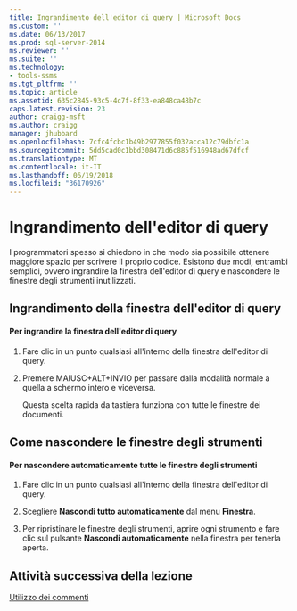 ```yaml
---
title: Ingrandimento dell'editor di query | Microsoft Docs
ms.custom: ''
ms.date: 06/13/2017
ms.prod: sql-server-2014
ms.reviewer: ''
ms.suite: ''
ms.technology:
- tools-ssms
ms.tgt_pltfrm: ''
ms.topic: article
ms.assetid: 635c2845-93c5-4c7f-8f33-ea848ca48b7c
caps.latest.revision: 23
author: craigg-msft
ms.author: craigg
manager: jhubbard
ms.openlocfilehash: 7cfc4fcbc1b49b2977855f032acca12c79dbfc1a
ms.sourcegitcommit: 5dd5cad0c1bbd308471d6c885f516948ad67dfcf
ms.translationtype: MT
ms.contentlocale: it-IT
ms.lasthandoff: 06/19/2018
ms.locfileid: "36170926"
---
```

# <a name="maximizing-query-editor"></a>Ingrandimento dell'editor di query
  I programmatori spesso si chiedono in che modo sia possibile ottenere maggiore spazio per scrivere il proprio codice. Esistono due modi, entrambi semplici, ovvero ingrandire la finestra dell'editor di query e nascondere le finestre degli strumenti inutilizzati.  
  
## <a name="maximizing-the-query-editor-window"></a>Ingrandimento della finestra dell'editor di query  
  
#### <a name="to-maximize-the-query-editor-window"></a>Per ingrandire la finestra dell'editor di query  
  
1.  Fare clic in un punto qualsiasi all'interno della finestra dell'editor di query.  
  
2.  Premere MAIUSC+ALT+INVIO per passare dalla modalità normale a quella a schermo intero e viceversa.  
  
     Questa scelta rapida da tastiera funziona con tutte le finestre dei documenti.  
  
## <a name="hiding-tool-windows"></a>Come nascondere le finestre degli strumenti  
  
#### <a name="to-automatically-hide-all-tool-windows"></a>Per nascondere automaticamente tutte le finestre degli strumenti  
  
1.  Fare clic in un punto qualsiasi all'interno della finestra dell'editor di query.  
  
2.  Scegliere **Nascondi tutto automaticamente** dal menu **Finestra**.  
  
3.  Per ripristinare le finestre degli strumenti, aprire ogni strumento e fare clic sul pulsante **Nascondi automaticamente** nella finestra per tenerla aperta.  
  
## <a name="next-task-in-lesson"></a>Attività successiva della lezione  
 [Utilizzo dei commenti](lesson-2-4-using-comments.md)  
  
  